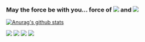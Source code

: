 ### May the force be with you... force of <img src="https://img.shields.io/badge/-.Net-blue"/> and <img src="https://img.shields.io/badge/-Swift-orange"/>
[![Anurag's github stats](https://github-readme-stats.vercel.app/api?username=ElysiumWhale&count_private=true&hide=contribs,prs,stars&show_icons=true&show_icons=true&theme=vue)](https://github.com/anuraghazra/github-readme-stats)
<p>
  <img src="https://img.shields.io/badge/-Swift-orange"/>
  <img src="https://img.shields.io/badge/-C%23-blue"/>
  <img src="https://img.shields.io/badge/-C%23-blue"/>
  <img src="https://img.shields.io/badge/-WPF-blue"/>
</p>
<!--
**ElysiumWhale/ElysiumWhale** is a ✨ _special_ ✨ repository because its `README.md` (this file) appears on your GitHub profile.

Here are some ideas to get you started:

- 🔭 I’m currently working on ...
- 🌱 I’m currently learning ...
- 👯 I’m looking to collaborate on ...
- 🤔 I’m looking for help with ...
- 💬 Ask me about ...
- 📫 How to reach me: ...
- 😄 Pronouns: ...
- ⚡ Fun fact: ...
-->
